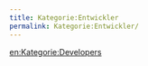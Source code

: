 ```yaml
---
title: Kategorie:Entwickler
permalink: Kategorie:Entwickler/
---
```


[en:Kategorie:Developers](/en:export_de/Kategorie:Developers )